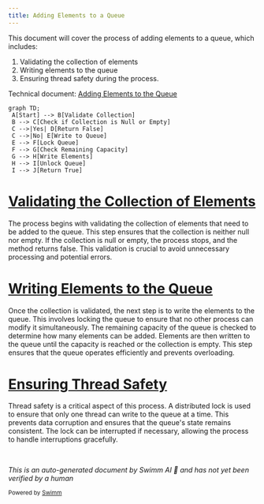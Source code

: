 ```yaml
---
title: Adding Elements to a Queue
---
```

This document will cover the process of adding elements to a queue, which includes:

1. Validating the collection of elements
2. Writing elements to the queue
3. Ensuring thread safety during the process.

Technical document: <SwmLink doc-title="Adding Elements to the Queue">[Adding Elements to the Queue](/.swm/adding-elements-to-the-queue.b1yl9yk4.sw.md)</SwmLink>

```mermaid
graph TD;
 A[Start] --> B[Validate Collection]
 B --> C[Check if Collection is Null or Empty]
 C -->|Yes| D[Return False]
 C -->|No| E[Write to Queue]
 E --> F[Lock Queue]
 F --> G[Check Remaining Capacity]
 G --> H[Write Elements]
 H --> I[Unlock Queue]
 I --> J[Return True]
```

# [Validating the Collection of Elements](https://app.swimm.io/repos/Z2l0aHViJTNBJTNBQnJvYWRsZWFmQ29tbWVyY2UtZGVtby1uZXclM0ElM0FTd2ltbS1EZW1v/docs/b1yl9yk4#addall-method)

The process begins with validating the collection of elements that need to be added to the queue. This step ensures that the collection is neither null nor empty. If the collection is null or empty, the process stops, and the method returns false. This validation is crucial to avoid unnecessary processing and potential errors.

# [Writing Elements to the Queue](https://app.swimm.io/repos/Z2l0aHViJTNBJTNBQnJvYWRsZWFmQ29tbWVyY2UtZGVtby1uZXclM0ElM0FTd2ltbS1EZW1v/docs/b1yl9yk4#writetoqueue-method)

Once the collection is validated, the next step is to write the elements to the queue. This involves locking the queue to ensure that no other process can modify it simultaneously. The remaining capacity of the queue is checked to determine how many elements can be added. Elements are then written to the queue until the capacity is reached or the collection is empty. This step ensures that the queue operates efficiently and prevents overloading.

# [Ensuring Thread Safety](https://app.swimm.io/repos/Z2l0aHViJTNBJTNBQnJvYWRsZWFmQ29tbWVyY2UtZGVtby1uZXclM0ElM0FTd2ltbS1EZW1v/docs/b1yl9yk4#lockinterruptibly-method)

Thread safety is a critical aspect of this process. A distributed lock is used to ensure that only one thread can write to the queue at a time. This prevents data corruption and ensures that the queue's state remains consistent. The lock can be interrupted if necessary, allowing the process to handle interruptions gracefully.

&nbsp;

*This is an auto-generated document by Swimm AI 🌊 and has not yet been verified by a human*

<SwmMeta version="3.0.0" repo-id="Z2l0aHViJTNBJTNBQnJvYWRsZWFmQ29tbWVyY2UtZGVtby1uZXclM0ElM0FTd2ltbS1EZW1v" repo-name="BroadleafCommerce-demo-new" doc-type="product-flows"><sup>Powered by [Swimm](/)</sup></SwmMeta>
